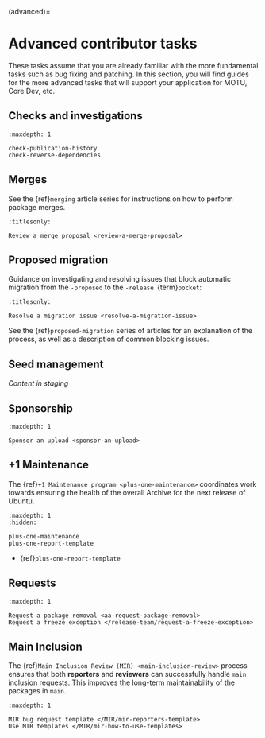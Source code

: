 (advanced)=
# Advanced contributor tasks

These tasks assume that you are already familiar with the more fundamental
tasks such as bug fixing and patching. In this section, you will find guides
for the more advanced tasks that will support your application for MOTU, Core
Dev, etc.


## Checks and investigations

```{toctree}
:maxdepth: 1

check-publication-history
check-reverse-dependencies
```


## Merges

See the {ref}`merging` article series for instructions on how to perform package merges.

```{toctree}
:titlesonly:

Review a merge proposal <review-a-merge-proposal>
```


## Proposed migration

Guidance on investigating and resolving issues that block automatic migration from the `-proposed` to the `-release `{term}`pocket`:

```{toctree}
:titlesonly:

Resolve a migration issue <resolve-a-migration-issue>
```

See the {ref}`proposed-migration` series of articles for an explanation of the process, as well as a description of common blocking issues.


## Seed management

*Content in staging*


## Sponsorship

```{toctree}
:maxdepth: 1

Sponsor an upload <sponsor-an-upload>
```


## +1 Maintenance

The {ref}`+1 Maintenance program <plus-one-maintenance>` coordinates work
towards ensuring the health of the overall Archive for the next release of
Ubuntu.

```{toctree}
:maxdepth: 1
:hidden:

plus-one-maintenance
plus-one-report-template
```

* {ref}`plus-one-report-template`


## Requests

```{toctree}
:maxdepth: 1

Request a package removal <aa-request-package-removal>
Request a freeze exception </release-team/request-a-freeze-exception>
```


## Main Inclusion

The {ref}`Main Inclusion Review (MIR) <main-inclusion-review>` process ensures
that both **reporters** and **reviewers** can successfully handle `main`
inclusion requests. This improves the long-term maintainability of the packages 
in `main`.

```{toctree}
:maxdepth: 1

MIR bug request template </MIR/mir-reporters-template>
Use MIR templates </MIR/mir-how-to-use-templates>
```

